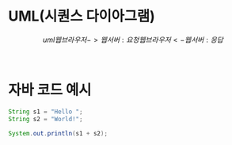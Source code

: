 # UML(시퀀스 다이아그램)

$$uml
웹브라우저 -> 웹서버 : 요청
웹브라우저 <- 웹서버 : 응답
$$

<br>

# 자바 코드 예시
```java
String s1 = "Hello ";
String s2 = "World!";

System.out.println(s1 + s2);
```